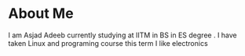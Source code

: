 # About Me
I am Asjad Adeeb currently studying at IITM in BS in ES degree .
I have taken Linux and programing course this term
I like electronics
